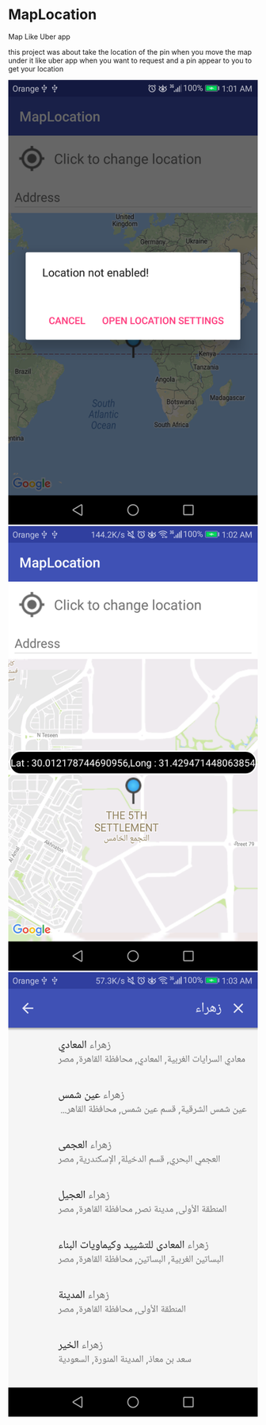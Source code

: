 # MapLocation
Map Like Uber app

this project was about take the location of the pin when you move the map under it like uber app when you want to request and a pin appear to you to get your location

![1](Screenshot_1.png)
![2](Screenshot_2.png)
![3](Screenshot_3.png)
